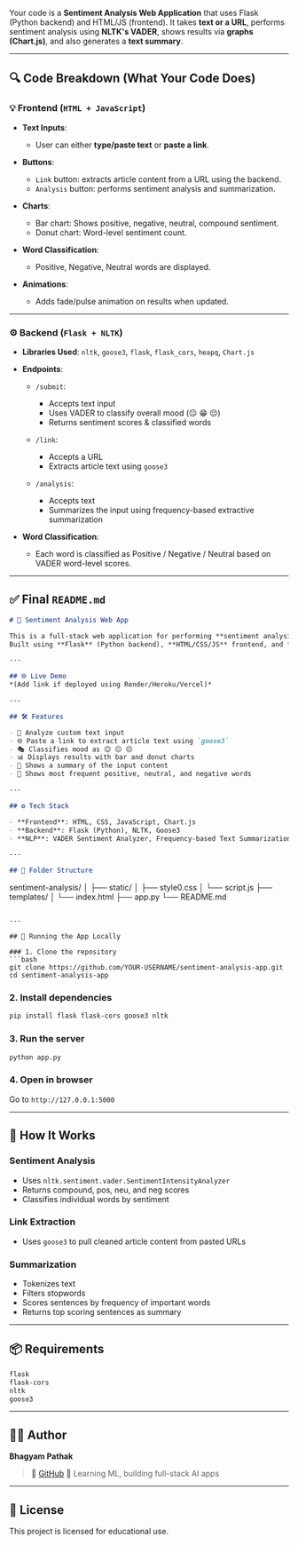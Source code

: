 Your code is a **Sentiment Analysis Web Application** that uses Flask (Python backend) and HTML/JS (frontend). It takes **text or a URL**, performs sentiment analysis using **NLTK's VADER**, shows results via **graphs (Chart.js)**, and also generates a **text summary**.

---

## 🔍 Code Breakdown (What Your Code Does)

### 💡 Frontend (`HTML + JavaScript`)

* **Text Inputs**:

  * User can either **type/paste text** or **paste a link**.
* **Buttons**:

  * `Link` button: extracts article content from a URL using the backend.
  * `Analysis` button: performs sentiment analysis and summarization.
* **Charts**:

  * Bar chart: Shows positive, negative, neutral, compound sentiment.
  * Donut chart: Word-level sentiment count.
* **Word Classification**:

  * Positive, Negative, Neutral words are displayed.
* **Animations**:

  * Adds fade/pulse animation on results when updated.

---

### ⚙️ Backend (`Flask + NLTK`)

* **Libraries Used**:
  `nltk`, `goose3`, `flask`, `flask_cors`, `heapq`, `Chart.js`

* **Endpoints**:

  * `/submit`:

    * Accepts text input
    * Uses VADER to classify overall mood (😐 😁 😔)
    * Returns sentiment scores & classified words
  * `/link`:

    * Accepts a URL
    * Extracts article text using `goose3`
  * `/analysis`:

    * Accepts text
    * Summarizes the input using frequency-based extractive summarization

* **Word Classification**:

  * Each word is classified as Positive / Negative / Neutral based on VADER word-level scores.

---

## ✅ Final `README.md`

```markdown
# 🧠 Sentiment Analysis Web App

This is a full-stack web application for performing **sentiment analysis** and **text summarization**.  
Built using **Flask** (Python backend), **HTML/CSS/JS** frontend, and **Chart.js** for visualizations.

---

## 🌐 Live Demo
*(Add link if deployed using Render/Heroku/Vercel)*

---

## 🛠 Features

- 📝 Analyze custom text input
- 🌐 Paste a link to extract article text using `goose3`
- 🎭 Classifies mood as 😊 😐 😔
- 📊 Displays results with bar and donut charts
- 📃 Shows a summary of the input content
- 📌 Shows most frequent positive, neutral, and negative words

---

## ⚙️ Tech Stack

- **Frontend**: HTML, CSS, JavaScript, Chart.js  
- **Backend**: Flask (Python), NLTK, Goose3  
- **NLP**: VADER Sentiment Analyzer, Frequency-based Text Summarization  

---

## 📁 Folder Structure

```

sentiment-analysis/
│
├── static/
│   ├── style0.css
│   └── script.js
├── templates/
│   └── index.html
├── app.py
└── README.md

````

---

## 🚀 Running the App Locally

### 1. Clone the repository
```bash
git clone https://github.com/YOUR-USERNAME/sentiment-analysis-app.git
cd sentiment-analysis-app
````

### 2. Install dependencies

```bash
pip install flask flask-cors goose3 nltk
```

### 3. Run the server

```bash
python app.py
```

### 4. Open in browser

Go to `http://127.0.0.1:5000`

---

## 🧠 How It Works

### Sentiment Analysis

* Uses `nltk.sentiment.vader.SentimentIntensityAnalyzer`
* Returns compound, pos, neu, and neg scores
* Classifies individual words by sentiment

### Link Extraction

* Uses `goose3` to pull cleaned article content from pasted URLs

### Summarization

* Tokenizes text
* Filters stopwords
* Scores sentences by frequency of important words
* Returns top scoring sentences as summary

---

## 📦 Requirements

```txt
flask
flask-cors
nltk
goose3
```

---

## 👨‍💻 Author

**Bhagyam Pathak**

> 🔗 [GitHub](https://github.com/YOUR-USERNAME)
> 💬 Learning ML, building full-stack AI apps

---

## 📜 License

This project is licensed for educational use.

